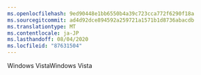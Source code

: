 ```yaml
---
ms.openlocfilehash: 9ed90448e1bb6550b4a39c723cca772f6290f18a
ms.sourcegitcommit: ad4d92dce894592a259721a1571b1d8736abacdb
ms.translationtype: MT
ms.contentlocale: ja-JP
ms.lasthandoff: 08/04/2020
ms.locfileid: "87631504"
---
```

<span data-ttu-id="32927-101">Windows Vista</span><span class="sxs-lookup"><span data-stu-id="32927-101">Windows Vista</span></span>
